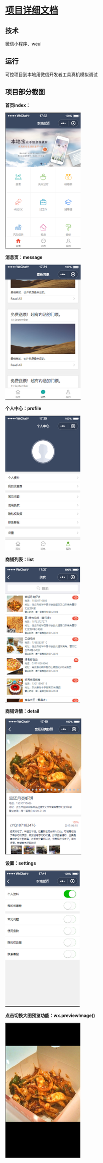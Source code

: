 # [项目详细文档](/docs/locla_life.md)

## 技术

微信小程序、weui

## 运行

可控项目到本地用微信开发者工具真机模拟调试

## 项目部分截图

**首页index：**

<img src="/assets/index.png">

**消息页：message**

<img src="/assets/moreMessage.png">

**个人中心：profile**

<img src="/assets/person.png">

**商铺列表：list**

<img src="/assets/list.png">

**商铺详情：detail**

<img src="/assets/detail.png">

**设置：settings**

<img src="/assets/settings.png">

**点击切换大图预览功能：wx.previewImage()**

<img src="/assets/previewImage.png" alt="previewImage" style="display: inline;">